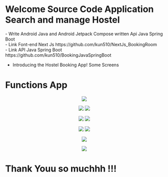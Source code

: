 <h1>Welcome Source Code Application Search and manage Hostel</h1>
- Write Android Java and Android Jetpack Compose written Api Java Spring Boot </br>
- Link Font-end Next Js
<a>https://github.com/kun510/NextJs_BookingRoom</a> </br> 
- Link API Java Spring Boot
<a>https://github.com/kun510/BookingJavaSpringBoot</a> </br>

- Introducing the Hostel Booking App! Some Screens

# Functions App

<p align="center">
  <img src="assets/otpresetPass.png">
</p>
<p align="center">
  <img src="assets/Home.png" >
  <img src="assets/chitiettro.png.png" >
</p>

<p align="center">
  <img src="assets/chitiettro2.png" >
  <img src="assets/daytro.png" >
</p>

<p align="center">
  <img src="assets/nhantin.png">
  <img src="assets/nhantinchat.png">
</p>

<p align="center">
  <img src="assets/phonghot.png">
</p>

<p align="center">
  <img src="assets/profile.png">
</p>

# Thank Youu so muchhh !!!
